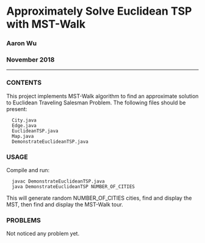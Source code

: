 # Approximately Solve Euclidean TSP with MST-Walk
### Aaron Wu ###
### November 2018 ###
---
### CONTENTS ###

This project implements MST-Walk algorithm to find an approximate solution to Euclidean Traveling Salesman Problem. The following files should be present:
```
  City.java
  Edge.java
  EuclideanTSP.java
  Map.java
  DemonstrateEuclideanTSP.java
```

### USAGE ###

Compile and run:
```
  javac DemonstrateEuclideanTSP.java
  java DemonstrateEuclideanTSP NUMBER_OF_CITIES
```
This will generate random NUMBER_OF_CITIES cities, find and display the MST, then find and display the MST-Walk tour.

### PROBLEMS ###

Not noticed any problem yet. 

